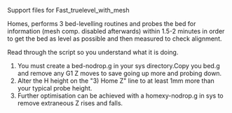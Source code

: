 Support files for Fast_truelevel_with_mesh

Homes, performs 3 bed-levelling routines and probes the bed for information (mesh comp. disabled afterwards) within 1.5-2 minutes
in order to get the bed as level as possible and then measured to check alignment.

Read through the script so you understand what it is doing.

 1. You must create a bed-nodrop.g in your sys directory.Copy you bed.g and remove any G1 Z moves to save going up more and probing down.
 1. Alter the H height on the "3) Home Z" line to at least 1mm more than your typical probe height.
 1. Further optimisation can be achieved with a homexy-nodrop.g in sys to remove extraneous Z rises and falls.